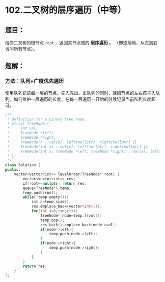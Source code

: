 # 102.二叉树的层序遍历（中等）
## 题目：
给你二叉树的根节点 `root` ，返回其节点值的 **层序遍历** 。 （即逐层地，从左到右访问所有节点）。
## 题解：
### 方法：队列+广度优先遍历
使用队列记录每一层的节点，先入先出。出队列的同时，就把节点的左右孩子入队列。如何维护一层遍历的长度，在每一层遍历一开始的时候记录当前队列长度即可。
```c++
/**
 * Definition for a binary tree node.
 * struct TreeNode {
 *     int val;
 *     TreeNode *left;
 *     TreeNode *right;
 *     TreeNode() : val(0), left(nullptr), right(nullptr) {}
 *     TreeNode(int x) : val(x), left(nullptr), right(nullptr) {}
 *     TreeNode(int x, TreeNode *left, TreeNode *right) : val(x), left(left), right(right) {}
 * };
 */
class Solution {
public:
    vector<vector<int>> levelOrder(TreeNode* root) {
        vector<vector<int>> res;
        if(root==nullptr) return res;
        queue<TreeNode*> temp;
        temp.push(root);
        while(!temp.empty()){
            int n=temp.size();
            res.emplace_back(vector<int>());
            for(int i=0;i<n;i++){
                TreeNode* node=temp.front();
                temp.pop();
                res.back().emplace_back(node->val);
                if(node->left){
                    temp.push(node->left);
                }
                if(node->right){
                    temp.push(node->right);
                }
            }
        }
        return res;
    }
};
```